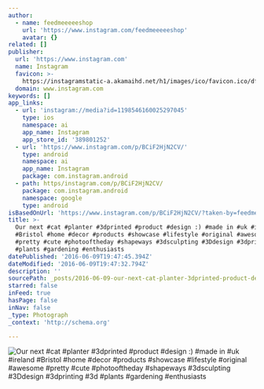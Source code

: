 ```yaml
---
author:
  - name: feedmeeeeeshop
    url: 'https://www.instagram.com/feedmeeeeeshop'
    avatar: {}
related: []
publisher:
  url: 'https://www.instagram.com'
  name: Instagram
  favicon: >-
    https://instagramstatic-a.akamaihd.net/h1/images/ico/favicon.ico/dfa85bb1fd63.ico
  domain: www.instagram.com
keywords: []
app_links:
  - url: 'instagram://media?id=1198546160025297045'
    type: ios
    namespace: ai
    app_name: Instagram
    app_store_id: '389801252'
  - url: 'https://www.instagram.com/p/BCiF2HjN2CV/'
    type: android
    namespace: ai
    app_name: Instagram
    package: com.instagram.android
  - path: https/instagram.com/p/BCiF2HjN2CV/
    package: com.instagram.android
    namespace: google
    type: android
isBasedOnUrl: 'https://www.instagram.com/p/BCiF2HjN2CV/?taken-by=feedmeeeeeshop'
title: >-
  Our next #cat #planter #3dprinted #product #design :) #made in #uk #ireland
  #Bristol #home #decor #products #showcase #lifestyle #original #awesome
  #pretty #cute #photooftheday #shapeways #3dsculpting #3Ddesign #3dprinting #3d
  #plants #gardening #enthusiasts
datePublished: '2016-06-09T19:47:45.394Z'
dateModified: '2016-06-09T19:47:32.794Z'
description: ''
sourcePath: _posts/2016-06-09-our-next-cat-planter-3dprinted-product-design-made.md
starred: false
inFeed: true
hasPage: false
inNav: false
_type: Photograph
_context: 'http://schema.org'

---
```

![Our next #cat #planter #3dprinted #product #design :) #made in #uk #ireland #Bristol #home #decor #products #showcase #lifestyle #original #awesome #pretty #cute #photooftheday #shapeways #3dsculpting #3Ddesign #3dprinting #3d #plants #gardening #enthusiasts](https://scontent.cdninstagram.com/t51.2885-15/s640x640/sh0.08/e35/11252284_1821190601441806_2109758818_n.jpg?ig_cache_key=MTE5ODU0NjE2MDAyNTI5NzA0NQ%3D%3D.2)